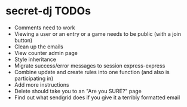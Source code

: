 # secret-dj TODOs

- Comments need to work
- Viewing a user or an entry or a game needs to be public (with a join button)
- Clean up the emails
- View counter admin page
- Style inheritance
- Migrate success/error messages to session express-express
- Combine update and create rules into one function (and also is participating in)
- Add more instructions
- Delete should take you to an "Are you SURE?" page
- Find out what sendgrid does if you give it a terribly formatted email
